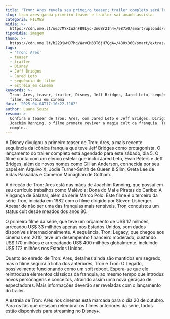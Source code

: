 ```yaml
---
title: 'Tron: Ares revela seu primeiro teaser; trailer completo será lançado amanhã'
slug: tron-ares-ganha-primeiro-teaser-e-trailer-sai-amanh-assista
categoria: FILMES
midia: >-
  https://cdn.ome.lt/ueJ7MYxIu2nFB9Lyc-3n6Br2Ih4=/987x0/smart/uploads/conteudo/fotos/OMELETE_CAPA_-_2025-04-04T131415.295.png
tipoMidia: imagem
thumb: >-
  https://cdn.ome.lt/b22DjwMJ7hqVWavCM33T6jH7QgA=/480x360/smart/extras/conteudos/omelete_THUMB_-_2025-04-04T131259.507.png
tags:
  - 'Tron: Ares'
  - teaser
  - trailer
  - Disney
  - Jeff Bridges
  - Jared Leto
  - sequência de filme
  - estreia em cinema
keywords: >-
  Tron: Ares, teaser, trailer, Disney, Jeff Bridges, Jared Leto, sequência de
  filme, estreia em cinema
data: '2025-04-04T17:10:22.110Z'
author: Luana Souza
resumo: >-
  Confira o teaser de Tron: Ares, com Jared Leto e Jeff Bridges. Dirigido por
  Joachim Rønning, o filme promete reviver a magia cult da franquia. Trailer
  comple...
---
```


A Disney divulgou o primeiro teaser de Tron: Ares, a mais recente sequência da icônica franquia que teve Jeff Bridges como protagonista. O lançamento do trailer completo está agendado para este sábado, dia 5. O filme conta com um elenco estelar que inclui Jared Leto, Evan Peters e Jeff Bridges, além de novos nomes como Gillian Anderson, conhecida por seu papel em Arquivo X, Jodie Turner-Smith de Queen & Slim, Greta Lee de Vidas Passadas e Cameron Monaghan de Gotham.

A direção de Tron: Ares está nas mãos de Joachim Rønning, que possui em seu currículo trabalhos como Malévola: Dona do Mal e Piratas do Caribe: A Vingança de Salazar, além da série Marco Polo. Este filme é o terceiro da série Tron, iniciada em 1982 com o filme dirigido por Steven Lisberger. Apesar de não ser uma das franquias mais rentáveis, Tron conquistou um status cult desde meados dos anos 80.

O primeiro filme da série, que teve um orçamento de US$ 17 milhões, arrecadou US$ 33 milhões apenas nos Estados Unidos, sem dados disponíveis internacionalmente. A sequência, Tron: Legacy, que chegou aos cinemas em 2010, teve um desempenho financeiro moderado, custando US$ 170 milhões e arrecadando US$ 400 milhões globalmente, incluindo US$ 172 milhões nos Estados Unidos.

Quanto ao enredo de Tron: Ares, detalhes ainda são mantidos em segredo, mas o filme seguirá a linha dos anteriores, Tron e Tron: O Legado, possivelmente funcionando como um soft reboot. Espera-se que ele reintroduza elementos clássicos da franquia, ao mesmo tempo que introduz novos personagens e conceitos, atraindo assim uma nova geração de espectadores. Mais informações deverão ser reveladas com o lançamento do trailer.

A estreia de Tron: Ares nos cinemas está marcada para o dia 20 de outubro. Para os fãs que desejam relembrar os filmes anteriores da série, todos estão disponíveis para streaming no Disney+.
